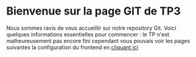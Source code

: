 # Bienvenue sur la page GIT de TP3

Nous sommes ravis de vous accueillir sur notre repository Git. Voici quelques informations essentielles pour commencer :
le TP n'est malheureusement pas encore fini cependant vous pouvais voir les pages suivantes
la configuration du frontend en [cliquant ici]()
